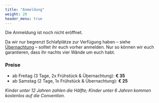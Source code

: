 ```yaml
---
title: "Anmeldung"
weight: 20
header_menu: true
---
```


Die Anmeldung ist noch nicht eröffnet.

Da wir nur begrenzt Schlafplätze zur Verfügung haben – siehe [Übernachtung](#übernachtung) – solltet ihr euch vorher anmelden. Nur so können wir euch garantieren, dass ihr nachts vier Wände um euch habt.

### Preise

* ab Freitag (3 Tage, 2x Frühstück & Übernachtung): **€ 35**
* ab Samstag (2 Tage, 1x Frühstück & Übernachtung): **€ 25**

_Kinder unter 12 Jahren zahlen die Hälfte; Kinder unter 6 Jahren kommen kostenlos auf die Convention._



